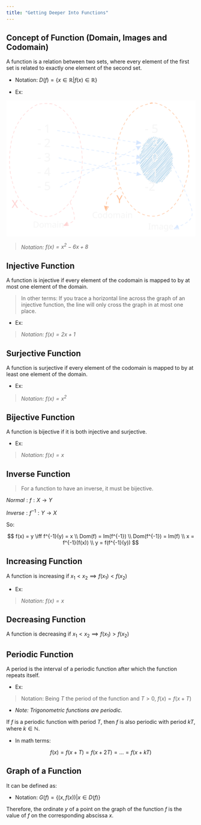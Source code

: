 ```yaml
---
title: "Getting Deeper Into Functions"
---
```


## Concept of Function (Domain, Images and Codomain)

A function is a relation between two sets, where every element of the first set is related to exactly one element of the second set.

- Notation: $D(f) = \{x \in \mathbb{R} | f(x) \in \mathbb{R} \}$

- Ex:

![Function Image](assets/02-02-math-function-image.svg)

> *Notation: $f(x) = x^2 - 6x + 8$*

## Injective Function

A function is injective if every element of the codomain is mapped to by at most one element of the domain.

> In other terms: If you trace a horizontal line across the graph of an injective function, the line will only cross the graph in at most one place.

- Ex:

> *Notation: $f(x) = 2x + 1$*

## Surjective Function

A function is surjective if every element of the codomain is mapped to by at least one element of the domain.

- Ex:

> *Notation: $f(x) = x^2$*

## Bijective Function

A function is bijective if it is both injective and surjective.

- Ex:

> *Notation: $f(x) = x$*

## Inverse Function

> For a function to have an inverse, it must be bijective.

$Normal: f: X \rightarrow Y$

$Inverse: f^{-1}: Y \rightarrow X$

So:

$$
f(x) = y \iff f^{-1}(y) = x \\ Dom(f) = Im(f^{-1}) \\ Dom(f^{-1}) = Im(f) \\ x = f^{-1}(f(x)) \\ y = f(f^{-1}(y))
$$

## Increasing Function

A function is increasing if $x_1 < x_2 \implies f(x_1) < f(x_2)$

- Ex:

> *Notation: $f(x) = x$*

## Decreasing Function

A function is decreasing if $x_1 < x_2 \implies f(x_1) > f(x_2)$

## Periodic Function

A period is the interval of a periodic function after which the function repeats itself.

- Ex:

> Notation: Being $T$ the period of the function and $T > 0$, $f(x) = f(x + T)$

- *Note: Trigonometric functions are periodic.*

If $f$ is a periodic function with period $T$, then $f$ is also periodic with period $kT$, where $k \in \mathbb{N}$.

- In math terms:

$$
f(x) = f(x + T) = f(x + 2T) = ... = f(x + kT)
$$

## Graph of a Function

It can be defined as:

- Notation: $G(f) = \{(x, f(x)) | x \in D(f) \}$

Therefore, the ordinate $y$ of a point on the graph of the function $f$ is the value of $f$ on the corresponding abscissa $x$.
